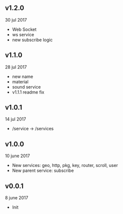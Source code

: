 ## v1.2.0
30 jul 2017

* Web Socket
* ws service
* new subscribe logic

## v1.1.0
28 jul 2017

* new name
* material
* sound service
* v1.1.1 readme fix

## v1.0.1
14 jul 2017

* /service -> /services

## v1.0.0
10 june 2017

* New services: geo, http, pkg, key, router, scroll, user
* New parent service: subscribe

## v0.0.1
8 june 2017

* Init